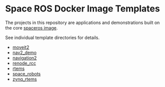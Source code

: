 Space ROS Docker Image Templates
================================

The projects in this repository are applications and demonstrations built on the core [spaceros image](https://github.com/space-ros/space-ros).

See individual template directories for details.

* [moveit2](./moveit2)
* [nav2_demo](./nav2_demo)
* [navigation2](./navigation2)
* [renode_rcc](./renode_rcc)
* [rtems](./rtems)
* [space_robots](./space_robots)
* [zynq_rtems](./zynq_rtems)


